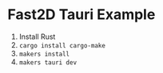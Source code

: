 # Fast2D Tauri Example

1. Install Rust
2. `cargo install cargo-make`
3. `makers install`
6. `makers tauri dev`
